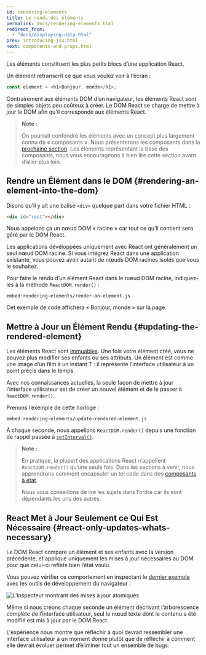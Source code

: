 ```yaml
---
id: rendering-elements
title: Le rendu des éléments
permalink: docs/rendering-elements.html
redirect_from:
  - "docs/displaying-data.html"
prev: introducing-jsx.html
next: components-and-props.html
---
```


Les éléments constituent les plus petits blocs d’une application React.

Un élément retranscrit ce que vous voulez voir à l’écran :

```js
const element = <h1>Bonjour, monde</h1>;
```

Contrairement aux éléments DOM d’un navigateur, les éléments React sont de simples objets peu coûteux à créer. Le DOM React se charge de mettre à jour le DOM afin qu’il corresponde aux éléments React.

>**Note :**
>
>On pourrait confondre les éléments avec un concept plus largement connu de « composants ». Nous présenterons les composants dans la [prochaine section](/docs/components-and-props.html). Les éléments représentant la base des composants, nous vous encourageons à bien lire cette section avant d’aller plus loin.

## Rendre un Élément dans le DOM {#rendering-an-element-into-the-dom}

Disons qu’il y ait une balise `<div>` quelque part dans votre fichier HTML :

```html
<div id="root"></div>
```

Nous appelons ça un nœud DOM « racine » car tout ce qu’il contient sera géré par le DOM React.

Les applications dévéloppées uniquement avec React ont généralement un seul nœud DOM racine. Si vous intégrez React dans une application existante, vous pouvez avoir autant de nœuds DOM racines isolés que vous le souhaitez.

Pour faire le rendu d’un élément React dans le nœud DOM racine, indiquez-les à la méthode `ReactDOM.render()` :

`embed:rendering-elements/render-an-element.js`

[](codepen://rendering-elements/render-an-element)

Cet exemple de code affichera « Bonjour, monde » sur la page.

## Mettre à Jour un Élément Rendu {#updating-the-rendered-element}

Les éléments React sont [immuables](https://fr.wikipedia.org/wiki/Objet_immuable). Une fois votre élément créé, vous ne pouvez plus modifier ses enfants ou ses attributs. Un élément est comme une image d’un film à un instant T : il représente l’interface utilisateur à un point précis dans le temps.

Avec nos connaissances actuelles, la seule façon de mettre à jour l’interface utilisateur est de créer un nouvel élément et de le passer à `ReactDOM.render()`.

Prenons l’exemple de cette horloge :

`embed:rendering-elements/update-rendered-element.js`

[](codepen://rendering-elements/update-rendered-element)

À chaque seconde, nous appellons `ReactDOM.render()` depuis une fonction de rappel passée à [`setInterval()`](https://developer.mozilla.org/fr/docs/Web/API/WindowTimers/setInterval).

>**Note :**
>
>En pratique, la plupart des applications React n’appellent `ReactDOM.render()` qu’une seule fois. Dans les sections à venir, nous apprendrons comment encapsuler un tel code dans des [composants à état](/docs/state-and-lifecycle.html).
>
>Nous vous conseillons de lire les sujets dans l’ordre car ils sont dépendants les uns des autres.

## React Met à Jour Seulement ce Qui Est Nécessaire {#react-only-updates-whats-necessary}

Le DOM React compare un élément et ses enfants avec la version précédente, et applique uniquement les mises à jour nécessaires au DOM pour que celui-ci reflète bien l’état voulu.

Vous pouvez vérifier ce comportement en inspectant le [dernier exemple](codepen://rendering-elements/update-rendered-element) avec les outils de développement du navigateur :

![L’inspecteur montrant des mises à jour atomiques](../images/docs/granular-dom-updates.gif)

Même si nous créons chaque seconde un élément décrivant l’arborescence complète de l’interface utilisateur, seul le nœud texte dont le contenu a été modifié est mis à jour par le DOM React.

L'expérience nous montre que réfléchir à quoi devrait ressembler une interface utilisateur à un moment donné plutôt que de réfléchir à comment elle devrait évoluer permet d’éliminer tout un ensemble de bugs.